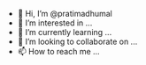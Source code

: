 - 👋 Hi, I’m @pratimadhumal
- 👀 I’m interested in ...
- 🌱 I’m currently learning ...
- 💞️ I’m looking to collaborate on ...
- 📫 How to reach me ...

<!---
pratimadhumal/pratimadhumal is a ✨ special ✨ repository because its `README.md` (this file) appears on your GitHub profile.
You can click the Preview link to take a look at your changes.
--->

